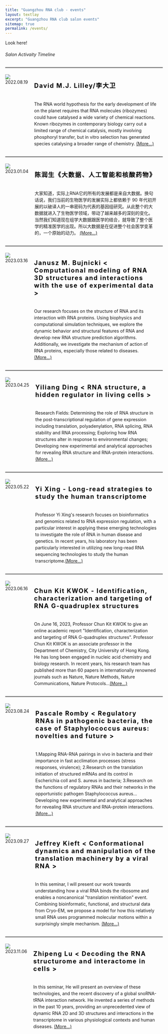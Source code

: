 ```yaml
---
title: "Guangzhou RNA club - events"
layout: textlay
excerpt: "Guangzhou RNA club salon events"
sitemap: true
permalink: /events/
---
```


<html lang="">
<head>
<meta charset="utf-8">
<meta name="viewport" content="width=device-width, initial-scale=1.0, maximum-scale=1.0, user-scalable=no">

</head>
<style>
.item {
  display: flex;
  max-width: 1000px;
  margin: 0 auto;
  border-top: 3px solid grey;
  padding-top:20px;
  }
 #pic {
    padding-right:20px;
 }
.span {
      display: block;
      clear: both;
      padding-left:25px;
      margin: 0.5em 0;
      background: #3b4262;
    }
.details {
    position: relative;
    flex-grow: 1;
      }
#time1 {
        color: #000000;
        font-size: 1.4em;
        margin: 0;
        padding: 20px 20px 20px 20px;
        letter-spacing: 0.1em;
      }
#p1 {
        margin: 0;
        padding-top:15px;
        padding-left: 20px;
        padding-right: 20px;
        padding-bottom: 30px;
        line-height: 150%;
      }

</style>

<body>
<div class="wrapper row2">
  <section class="hoc container clear"> 

  <div class="sectiontitle">
      <p class="nospace font-xs">Look here!</p>
      <h6 class="heading"> Salon Activaity Timeline</h6>
    </div>
  <div class="item">
  <div class="image">
    <div>
      <a href="{{ site.url }}{{ site.baseurl }}/docs/2022-08-19-David.html"><img src="{{ site.url }}{{ site.baseurl }}/images/newspic/David.png" /></a>
      <span>2022.08.19</span>
    </div>
  </div>
  <div class="details">
    <div>
      <h1 id="time1">David M.J. Lilley/李大卫</h1>
      <p id="p1">The RNA world hypothesis for the early development of life on the planet requires that RNA molecules (ribozymes) could have catalysed a wide variety of chemical reactions. Known ribozymes in contemporary biology carry out a limited range of chemical catalysis, mostly involving phosphoryl transfer, but in vitro selection has generated species catalysing a broader range of chemistry. <a href="{{ site.url }}{{ site.baseurl }}/docs/2022-08-19-David.html">(More...) </a> </p>
    </div>
  </div>
</div>

<div class="item">
  <div class="image">
    <div>
      <a href="{{ site.url }}{{ site.baseurl }}/docs/2023-01-04.html"><img src="{{ site.url }}{{ site.baseurl }}/images/newspic/chenrunsheng.png" /></a>
      <span> 2023.01.04</span>
    </div>
  </div>
  <div class="details">
    <div>
      <h1 id="time1">陈润生《大数据、人工智能和核酸药物》</h1>
      <p id="p1"> 大家知道，实际上RNA它的所有的发展都是来自大数据。换句话说，我们当前的生物医学的发展实际上都依赖于 90 年代初开展的以破译人的一串密码为代表的基因组研究。从此整个的大数据就进入了生物医学领域，带动了越来越多的深刻的变化。当然我们知道现在组学大数据跟医学的结合，就导致了整个医学的精准医学的出现。所以大数据是在促进整个社会医学变革的，一个原始的动力。 <a href="{{ site.url }}{{ site.baseurl }}/docs/2023-01-04.html">(More...) </a> </p>
    </div>
  </div>
</div>

<div class="item">
  <div class="image">
    <div>
      <a href="{{ site.url }}{{ site.baseurl }}/docs/2023-03-16.html"><img src="{{ site.url }}{{ site.baseurl }}/images/newspic/Janusz.png" /></a>
      <span> 2023.03.16</span>
    </div>
  </div>
  <div class="details">
    <div>
      <h1 id="time1">Janusz M. Bujnicki < Computational modeling of RNA 3D structures and interactions with the use of experimental data ></h1>
      <p id="p1"> Our research focuses on the structure of RNA and its interaction with RNA proteins. Using biophysics and computational simulation techniques, we explore the dynamic behavior and structural features of RNA and develop new RNA structure prediction algorithms. Additionally, we investigate the mechanism of action of RNA proteins, especially those related to diseases. <a href="{{ site.url }}{{ site.baseurl }}/docs/2023-03-16.html">(More...) </a> </p>
    </div>
  </div>
</div>

<div class="item">
  <div class="image">
    <div>
      <a href="{{ site.url }}{{ site.baseurl }}/docs/2023-04-25.html"><img src="{{ site.url }}{{ site.baseurl }}/images/newspic/Yiliang_Ding.png" /></a>
      <span> 2023.04.25</span>
    </div>
  </div>
  <div class="details">
    <div>
      <h1 id="time1">Yiliang Ding < RNA structure, a hidden regulator in living cells ></h1>
      <p id="p1"> Research Fields: Determining the role of RNA structure in the post-transcriptional regulation of gene expression including translation, polyadenylation, RNA splicing, RNA stability and RNA processing; 
      Exploring how RNA structures alter in response to environmental changes;
      Developing new experimental and analytical approaches for revealing RNA structure and RNA-protein interactions. <a href="{{ site.url }}{{ site.baseurl }}/docs/2023-04-25.html">(More...) </a> </p>
    </div>
  </div>
</div>

<div class="item">
  <div class="image">
    <div>
      <a href="{{ site.url }}{{ site.baseurl }}/docs/2023-05-22.html"><img src="{{ site.url }}{{ site.baseurl }}/images/newspic/Yi_Xing.png" /></a>
      <span> 2023.05.22</span>
    </div>
  </div>
  <div class="details">
    <div>
      <h1 id="time1">Yi Xing - Long-read strategies to study the human transcriptome </h1>
      <p id="p1">Professor Yi Xing's research focuses on bioinformatics and genomics related to RNA expression regulation, with a particular interest in applying these emerging technologies to investigate the role of RNA in human disease and genetics. In recent years, his laboratory has been particularly interested in utilizing new long-read RNA sequencing technologies to study the human transcriptome.<a href="{{ site.url }}{{ site.baseurl }}/docs/2023-05-22.html">(More...) </a></p>
    </div>
  </div>
</div>

<div class="item">
  <div class="image">
    <div>
      <a href="{{ site.url }}{{ site.baseurl }}/docs/2023-06-16.html"><img src="{{ site.url }}{{ site.baseurl }}/images/newspic/Chun_Kit_KWOK.png" /></a>
      <span> 2023.06.16</span>
    </div>
  </div>
  <div class="details">
    <div>
      <h1 id="time1">Chun Kit KWOK - Identification, characterization and targeting of RNA G-quadruplex structures </h1>
      <p id="p1">On June 16, 2023, Professor Chun Kit KWOK to give an online academic report "Identification, characterization and targeting of RNA G-quadruplex structures". Professor Chun Kit KWOK is an associate professor in the Department of Chemistry, City University of Hong Kong. He has long been engaged in nucleic acid chemistry and biology research. In recent years, his research team has published more than 60 papers in internationally renowned journals such as Nature, Nature Methods, Nature Communications, Nature Protocols...<a href="{{ site.url }}{{ site.baseurl }}/docs/2023-06-16.html">(More...) </a></p>
    </div>
  </div>
</div>

<div class="item">
  <div class="image">
    <div>
      <a href="{{ site.url }}{{ site.baseurl }}/docs/2023-08-24.html"><img src="{{ site.url }}{{ site.baseurl }}/images/newspic/Pascale_Romby.png" /></a>
      <span> 2023.08.24</span>
    </div>
  </div>
  <div class="details">
    <div>
      <h1 id="time1">Pascale Romby < Regulatory RNAs in pathogenic bacteria, the case of Staphylococcus aureus: novelties and future ></h1>
      <p id="p1"> 1.Mapping RNA-RNA pairings in vivo in bacteria and their importance in fast acclimation processes (stress responses, virulence); 2.Research on the translation initiation of structured mRNAs and its control in Escherichia coll and S. aureus in bacteria; 3.Research on the functions of regulatory RNAs and their networks in the opportunistic pathogen Staphylococcus aureus...<br>
      Developing new experimental and analytical approaches for revealing RNA structure and RNA-protein interactions. <a href="{{ site.url }}{{ site.baseurl }}/docs/2023-08-24.html">(More...) </a> </p>
    </div>
  </div>
</div>

<div class="item">
  <div class="image">
    <div>
      <a href="{{ site.url }}{{ site.baseurl }}/docs/2023-09-27.html"><img src="{{ site.url }}{{ site.baseurl }}/images/newspic/Jeffrey_Kieft.png" /></a>
      <span> 2023.09.27</span>
    </div>
  </div>
  <div class="details">
    <div>
      <h1 id="time1">Jeffrey Kieft < Conformational dynamics and manipulation of the translation machinery by a viral RNA ></h1>
      <p id="p1"> In this seminar, I will present our work towards understanding how a viral RNA binds the ribosome and enables a noncanonical "translation reinitiation" event. Combining bioinformatic, functional, and structural data from Cryo-EM, we propose a model for how this relatively small RNA uses programmed molecular motions within a surprisingly simple mechanism. <a href="{{ site.url }}{{ site.baseurl }}/docs/2023-09-27.html">(More...) </a> </p>
    </div>
  </div>
</div>

<div class="item">
  <div class="image">
    <div>
      <a href="{{ site.url }}{{ site.baseurl }}/docs/2023-11-06.html"><img src="{{ site.url }}{{ site.baseurl }}/images/newspic/Zhipeng_Lu.png" /></a>
      <span> 2023.11.06</span>
    </div>
  </div>
  <div class="details">
    <div>
      <h1 id="time1">Zhipeng Lu < Decoding the RNA structurome and interactome in cells ></h1>
      <p id="p1"> In this seminar, He will present an overview of these technologies, and the recent discovery of a global snoRNA-tRNA interaction network. He invented a series of methods in the past 10 years, providing an unprecedented view of dynamic RNA 2D and 3D structures and interactions in the transcriptome in various physiological contexts and human diseases. <a href="{{ site.url }}{{ site.baseurl }}/docs/2023-11-06.html">(More...) </a> </p>
    </div>
  </div>
</div>

 <!--<div class="item">
  <div class="image">
    <div>
      <img src="{{ site.url }}{{ site.baseurl }}/images/RNA_club_logo.jpg" />
      <span>16.11.2022</span>
    </div>
  </div>
  <div class="details">
    <div>
      <h1 id="time1">Proin consectetur</h1>
      <p id="p1">Quisque vestibulum iaculis felis eget varius. Morbi bibendum lectus felis, sed vehicula purus pellentesque eu. Maecenas sit amet libero vel nunc porta tincidunt fringilla nec mauris. Phasellus pharetra pharetra massa. Ut maximus purus eget libero dapibus, sit amet ultricies eros auctor. Nulla tristique dui nec libero rhoncus, et dictum odio lobortis. Proin consectetur nec sapien hendrerit lobortis. Proin mi odio, mollis ac ullamcorper in, pellentesque non nulla. In pretium purus at posuere efficitur. Donec eget cursus quam, in mollis libero. Mauris tempor volutpat sodales. Nulla in odio nec metus elementum ultricies sit amet vel dolor. Nunc non ligula at libero eleifend consectetur nec eu felis. Sed tristique vel ante eu pulvinar. Pellentesque elementum congue iaculis. Integer lorem sapien, vestibulum sed semper sed, dictum nec purus. Aenean porttitor interdum iaculis. </p>
    </div>
  </div>
</div>-->
  
    
  </section>
</div>
</body>
</html>

